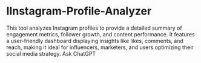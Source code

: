 # IInstagram-Profile-Analyzer
This tool analyzes Instagram profiles to provide a detailed summary of engagement metrics, follower growth, and content performance. It features a user-friendly dashboard displaying insights like likes, comments, and reach, making it ideal for influencers, marketers, and users optimizing their social media strategy.          Ask ChatGPT

